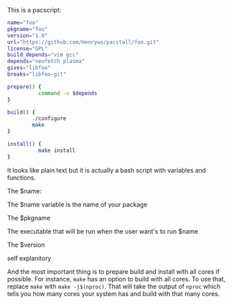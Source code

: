 This is a pacscript:

```bash
name="foo"
pkgname="foo"
version="1.0"
url="https://github.com/Henryws/pacstall/foo.git"
license="GPL"
build_depends="vim gcc"
depends="neofetch plasma"
gives="libfoo"
breaks="libfoo-git"

prepare() {
          command -v $depends
}

build() {
        ./configure
        make
}

install() {
          make install
}
```

It looks like plain text but it is actually a bash script with variables and functions.

The \$name:

The \$name variable is the name of your package

The \$pkgname

The executable that will be run when the user want's to run \$name

The \$version

self explanitory

And the most important thing is to prepare build and install with all cores if possible. For instance, `make` has an option to build with all cores. To use that, replace `make` with `make -j$(nproc)`. That will take the output of `nproc` which tells you how many cores your system has and build with that many cores.
